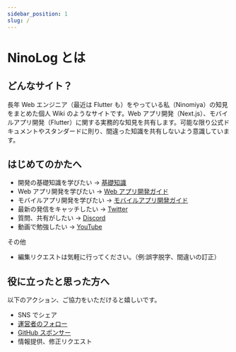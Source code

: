 ```yaml
---
sidebar_position: 1
slug: /
---
```


# NinoLog とは

## どんなサイト？

長年 Web エンジニア（最近は Flutter も）をやっている私（Ninomiya）の知見をまとめた個人 Wiki のようなサイトです。Web アプリ開発（Next.js）、モバイルアプリ開発（Flutter）に関する実務的な知見を共有します。可能な限り公式ドキュメントやスタンダードに則り、間違った知識を共有しないよう意識しています。

## はじめてのかたへ

- 開発の基礎知識を学びたい → [基礎知識](/basic/intro)
- Web アプリ開発を学びたい → [Web アプリ開発ガイド](/web/intro)
- モバイルアプリ開発を学びたい → [モバイルアプリ開発ガイド](/flutter/intro)
- 最新の発信をキャッチしたい → [Twitter](https://twitter.com/d151005)
- 質問、共有がしたい → [Discord](https://discord.gg/QeKNfAw6cK)
- 動画で勉強したい → [YouTube](https://www.youtube.com/channel/UCUPq5dKFGnOziaqYI-ejYcg)

その他

- 編集リクエストは気軽に行ってください。（例:誤字脱字、間違いの訂正）

## 役に立ったと思った方へ

以下のアクション、ご協力をいただけると嬉しいです。

- SNS でシェア
- [運営者のフォロー](https://twitter.com/d151005)
- [GitHub スポンサー](https://github.com/sponsors/dninomiya)
- 情報提供、修正リクエスト
